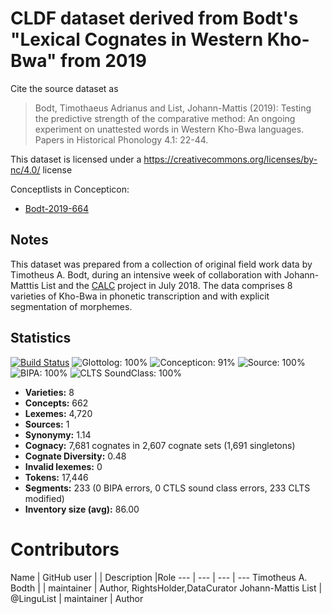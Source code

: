 # CLDF dataset derived from Bodt's "Lexical Cognates in Western Kho-Bwa" from 2019

Cite the source dataset as

> Bodt, Timothaeus Adrianus and List, Johann-Mattis (2019): Testing the predictive strength of the comparative method: An ongoing experiment on unattested words in Western Kho-Bwa languages. Papers in Historical Phonology 4.1: 22-44.

This dataset is licensed under a https://creativecommons.org/licenses/by-nc/4.0/ license


Conceptlists in Concepticon:
- [Bodt-2019-664](https://concepticon.clld.org/contributions/Bodt-2019-664)
## Notes

This dataset was prepared from a collection of original field work data by Timotheus A. Bodt, during an intensive week of collaboration with Johann-Matttis List and the [CALC](http://calc.digling.org) project in July 2018. The data comprises 8 varieties of Kho-Bwa in phonetic transcription and with explicit segmentation of morphemes.



## Statistics


[![Build Status](https://travis-ci.org/lingpy/bodtkhobwa/.svg?branch=master)](https://travis-ci.org/lingpy/bodtkhobwa/)
![Glottolog: 100%](https://img.shields.io/badge/Glottolog-100%25-brightgreen.svg "Glottolog: 100%")
![Concepticon: 91%](https://img.shields.io/badge/Concepticon-91%25-green.svg "Concepticon: 91%")
![Source: 100%](https://img.shields.io/badge/Source-100%25-brightgreen.svg "Source: 100%")
![BIPA: 100%](https://img.shields.io/badge/BIPA-100%25-brightgreen.svg "BIPA: 100%")
![CLTS SoundClass: 100%](https://img.shields.io/badge/CLTS%20SoundClass-100%25-brightgreen.svg "CLTS SoundClass: 100%")

- **Varieties:** 8
- **Concepts:** 662
- **Lexemes:** 4,720
- **Sources:** 1
- **Synonymy:** 1.14
- **Cognacy:** 7,681 cognates in 2,607 cognate sets (1,691 singletons)
- **Cognate Diversity:** 0.48
- **Invalid lexemes:** 0
- **Tokens:** 17,446
- **Segments:** 233 (0 BIPA errors, 0 CTLS sound class errors, 233 CLTS modified)
- **Inventory size (avg):** 86.00

# Contributors

Name               | GitHub user | | Description |Role
---                | ---         | --- | ---
Timotheus A. Bodth |             | maintainer | Author, RightsHolder,DataCurator
Johann-Mattis List | @LinguList  | maintainer | Author



